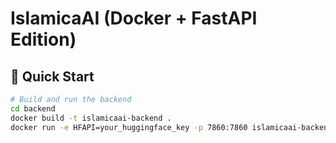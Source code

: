 # IslamicaAI (Docker + FastAPI Edition)

## 🚀 Quick Start

```bash
# Build and run the backend
cd backend
docker build -t islamicaai-backend .
docker run -e HFAPI=your_huggingface_key -p 7860:7860 islamicaai-backend
